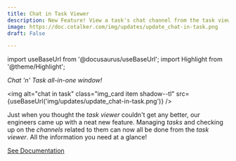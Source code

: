 ```yaml
---
title: Chat in Task Viewer
description: New Feature! View a task's chat channel from the task viewer.
image: https://doc.cotalker.com/img/updates/update_chat-in-task.png
draft: False

---
```


import useBaseUrl from '@docusaurus/useBaseUrl'; 
import Highlight from '@theme/Highlight';


<div class="card-demo">
<div class="card">
<div class="card__header">

<span className="hero__subtitle"><em>Chat 'n' Task all-in-one window!</em></span>

</div>
<div class="card__image">

<img alt="chat in task" class="img_card item shadow--tl" src={useBaseUrl('img/updates/update_chat-in-task.png')} />
<br/>

</div>
<div class="card__body">

Just when you thought the _task viewer_ couldn't get any better, our engineers came up with a neat new feature. Managing _tasks_ and checking up on the _channels_ related to them can now all be done from the _task viewer_. All the information you need at a glance!

</div>
<div class="card__footer">

<a class ="button button--secondary button--block" href="/docs/documentation/client/taskview#chat-in-task">See Documentation</a>
<br/>

</div>
</div>
</div>
